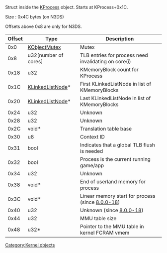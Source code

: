 Struct inside the [KProcess](KProcess "wikilink") object. Starts at
KProcess+0x1C.

Size : 0x4C bytes (on N3DS)

Offsets above 0x8 are only for N3DS.

| Offset | Type                                            | Description                                                             |
|--------|-------------------------------------------------|-------------------------------------------------------------------------|
| 0x0    | [KObjectMutex](KObjectMutex "wikilink")         | Mutex                                                                   |
| 0x8    | u32\[number of cores\]                          | TLB entries for process need invalidating on core(i)                    |
| 0x18   | u32                                             | KMemoryBlock count for KProcess                                         |
| 0x1C   | [KLinkedListNode](KLinkedListNode "wikilink")\* | First KLinkedListNode in list of KMemoryBlocks                          |
| 0x20   | [KLinkedListNode](KLinkedListNode "wikilink")\* | Last KLinkedListNode in list of KMemoryBlocks                           |
| 0x24   | u32                                             | Unknown                                                                 |
| 0x28   | u32                                             | Unknown                                                                 |
| 0x2C   | void\*                                          | Translation table base                                                  |
| 0x30   | u8                                              | Context ID                                                              |
| 0x31   | bool                                            | Indicates that a global TLB flush is needed                             |
| 0x32   | bool                                            | Process is the current running game/app                                 |
| 0x34   | u32                                             | Unknown                                                                 |
| 0x38   | void\*                                          | End of userland memory for process                                      |
| 0x3C   | void\*                                          | Linear memory start for process (since [8.0.0-18](8.0.0-18 "wikilink")) |
| 0x40   | u32                                             | Unknown (since [8.0.0-18](8.0.0-18 "wikilink"))                         |
| 0x44   | u32                                             | MMU table size                                                          |
| 0x48   | u32\*                                           | Pointer to the MMU table in kernel FCRAM vmem                           |

[Category:Kernel objects](Category:Kernel_objects "wikilink")